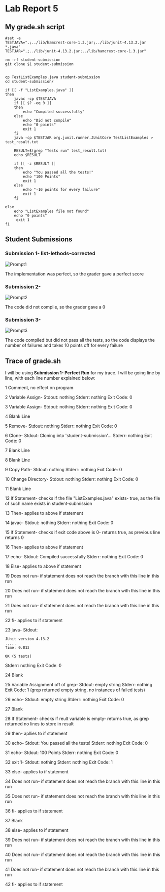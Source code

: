 # Lab Report 5

## My grade.sh script
```
#set -e
TESTJAVA=".;../lib/hamcrest-core-1.3.jar;../lib/junit-4.13.2.jar *.java"
TESTJAR=".;../lib/junit-4.13.2.jar;../lib/hamcrest-core-1.3.jar"

rm -rf student-submission
git clone $1 student-submission


cp TestListExamples.java student-submission
cd student-submission/

if [[ -f "ListExamples.java" ]]
then 
    javac -cp $TESTJAVA 
    if [[ $? -eq 0 ]]
    then
        echo "Compiled successfully"
    else 
        echo "Did not compile"
        echo "0 points"
        exit 1
    fi
    java -cp $TESTJAR org.junit.runner.JUnitCore TestListExamples > test_result.txt

    RESULT=$(grep "Tests run" test_result.txt)
    echo $RESULT

    if [[ -z $RESULT ]]
    then
        echo "You passed all the tests!"
        echo "100 Points"
        exit 1
    else
        echo "-10 points for every failure"
        exit 1
    fi

else
    echo "ListExamples file not found"
    echo "0 points"
     exit 1
fi
```

## Student Submissions

### Submission 1- list-lethods-corrected
![Prompt1](https://user-images.githubusercontent.com/70072541/204251294-bbbf0324-1b9a-4a3e-a80b-51f1d4b92fa1.png)

The implementation was perfect, so the grader gave a perfect score
### Submission 2- 
![Prompt2](https://user-images.githubusercontent.com/70072541/204251370-de2f7026-a0be-4452-ad1a-c00b964fd900.png)

The code did not compile, so the grader gave a 0
### Submission 3- 
![Prompt3](https://user-images.githubusercontent.com/70072541/204251411-19a84ce2-bf92-4d50-8d1e-c78f7a4146eb.png)

The code compiled but did not pass all the tests, so the code displays the number of failures and takes 10 points off for every failure

## Trace of grade.sh
I will be using **Submission 1- Perfect Run** for my trace. I will be going line by line, with each line number explained below:

1 Comment, no effect on program

2 Variable Assign- Stdout: nothing Stderr: nothing Exit Code: 0

3 Variable Assign- Stdout: nothing Stderr: nothing Exit Code: 0

4 Blank Line

5 Remove- Stdout: nothing Stderr: nothing Exit Code: 0

6 Clone- Stdout: Cloning into 'student-submission'... Stderr: nothing Exit Code: 0

7 Blank Line

8 Blank Line

9 Copy Path- Stdout: nothing Stderr: nothing Exit Code: 0

10 Change Directory- Stdout: nothing Stderr: nothing Exit Code: 0

11 Blank Line

12 If Statement- checks if the file "ListExamples.java" exists- true, as the file of such name exists in student-submission

13 Then- applies to above if statement

14 javac- Stdout: nothing Stderr: nothing Exit Code: 0

15 If Statement- checks if exit code above is 0- returns true, as previous line returns 0

16 Then- applies to above if statement

17 echo- Stdout: Compiled successfully Stderr: nothing Exit Code: 0

18 Else- applies to above if statement

19 Does not run- if statement does not reach the branch with this line in this run

20 Does not run- if statement does not reach the branch with this line in this run

21 Does not run- if statement does not reach the branch with this line in this run

22 fi- applies to if statement

23 java- Stdout: 
```
JUnit version 4.13.2
.....
Time: 0.013

OK (5 tests) 
```
Stderr: nothing Exit Code: 0

24 Blank 


25 Variable Assignment off of grep- Stdout: empty string Stderr: nothing Exit Code: 1 (grep returned empty string, no instances of failed tests)


26 echo- Stdout: empty string Stderr: nothing Exit Code: 0


27 Blank

28 If Statement- checks if reult variable is empty- returns true, as grep returned no lines to store in result

29 then- apllies to if statement

30 echo- Stdout: You passed all the tests! Stderr: nothing Exit Code: 0

31 echo- Stdout: 100 Points Stderr: nothing Exit Code: 0

32 exit 1- Stdout: nothing Stderr: nothing Exit Code: 1

33 else- applies to if statement

34 Does not run- if statement does not reach the branch with this line in this run

35 Does not run- if statement does not reach the branch with this line in this run

36 fi- applies to if statement

37 Blank

38 else- applies to if statement

39 Does not run- if statement does not reach the branch with this line in this run

40 Does not run- if statement does not reach the branch with this line in this run

41 Does not run- if statement does not reach the branch with this line in this run

42 fi- applies to if statement
